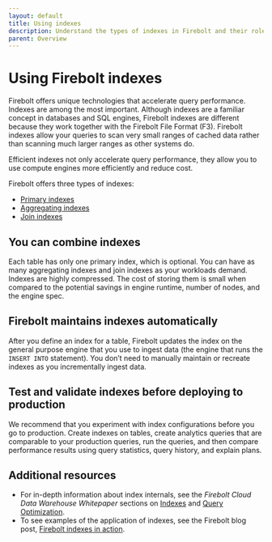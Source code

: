 ```yaml
---
layout: default
title: Using indexes
description: Understand the types of indexes in Firebolt and their role in accelerating query performance and efficiency.
parent: Overview
---
```


# Using Firebolt indexes

Firebolt offers unique technologies that accelerate query performance. Indexes are among the most important. Although indexes are a familiar concept in databases and SQL engines, Firebolt indexes are different because they work together with the Firebolt File Format (F3). Firebolt indexes allow your queries to scan very small ranges of cached data rather than scanning much larger ranges as other systems do.

Efficient indexes not only accelerate query performance, they allow you to use compute engines more efficiently and reduce cost.

Firebolt offers three types of indexes:

* [Primary indexes](index-quick-reference.md#primary-indexes)
* [Aggregating indexes](index-quick-reference.md#aggregating-indexes)
* [Join indexes](index-quick-reference.md#join-indexes)

## You can combine indexes

Each table has only one primary index, which is optional. You can have as many aggregating indexes and join indexes as your workloads demand. Indexes are highly compressed. The cost of storing them is small when compared to the potential savings in engine runtime, number of nodes, and the engine spec.

## Firebolt maintains indexes automatically

After you define an index for a table, Firebolt updates the index on the general purpose engine that you use to ingest data (the engine that runs the `INSERT INTO` statement). You don’t need to manually maintain or recreate indexes as you incrementally ingest data.

## Test and validate indexes before deploying to production

We recommend that you experiment with index configurations before you go to production. Create indexes on tables, create analytics queries that are comparable to your production queries, run the queries, and then compare performance results using query statistics, query history, and explain plans.

## Additional resources

* For in-depth information about index internals, see the *Firebolt Cloud Data Warehouse Whitepaper* sections on [Indexes](https://www.firebolt.io/resources/firebolt-cloud-data-warehouse-whitepaper#Indexes) and [Query Optimization](https://www.firebolt.io/resources/firebolt-cloud-data-warehouse-whitepaper#Query-optimization).
* To see examples of the application of indexes, see the Firebolt blog post, [Firebolt indexes in action](https://www.firebolt.io/blog/firebolt-indexes-in-action).
